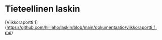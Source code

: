 # Tieteellinen laskin

[Viikkoraportti 1] (https://github.com/hilliaho/laskin/blob/main/dokumentaatio/viikkoraportti_1.md)
